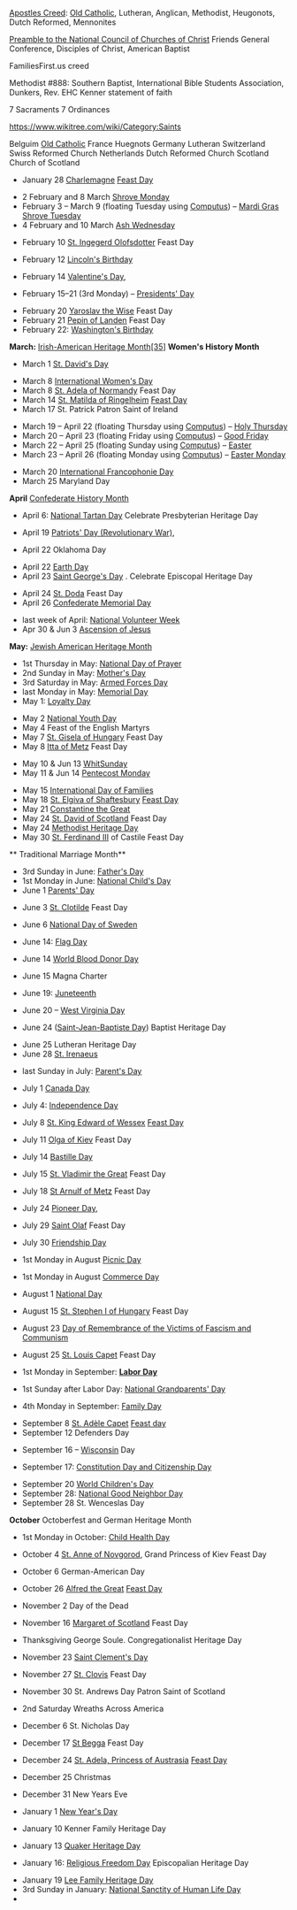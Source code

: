 [Apostles Creed](https://en.wikipedia.org/wiki/Apostles%27_Creed): [Old Catholic](https://en.wikipedia.org/wiki/Old_Catholic_Church), Lutheran, Anglican, Methodist, Heugonots, Dutch Reformed, Mennonites

 [Preamble to the National Council of Churches of Christ](https://en.wikipedia.org/wiki/National_Council_of_Churches) Friends General Conference, Disciples of Christ, American Baptist

FamiliesFirst.us creed

Methodist #888: Southern Baptist, International Bible Students Association, Dunkers, Rev. EHC Kenner statement of faith

7 Sacraments 7 Ordinances

https://www.wikitree.com/wiki/Category:Saints

Belguim [Old Catholic](https://en.wikipedia.org/wiki/Old_Catholic_Church)
France Huegnots
Germany Lutheran
Switzerland Swiss Reformed Church
Netherlands Dutch Reformed Church
Scotland Church of Scotland 


* January 28 [Charlemagne](https://en.wikipedia.org/wiki/Charlemagne) [Feast Day](https://www.traditioninaction.org/History/A02CharlemagneTribute.html)
- 2 February and 8 March [Shrove Monday](https://en.wikipedia.org/wiki/Shrove_Monday)
-  February 3 – March 9 (floating Tuesday using  [Computus](https://en.wikipedia.org/wiki/Computus "Computus")) –  [Mardi Gras](https://en.wikipedia.org/wiki/Mardi_Gras "Mardi Gras") [Shrove Tuesday](https://en.wikipedia.org/wiki/Shrove_Tuesday)
- 4 February and 10 March [Ash Wednesday](https://en.wikipedia.org/wiki/Ash_Wednesday "Ash Wednesday")
* February 10 [St. Ingegerd Olofsdotter](https://en.wikipedia.org/wiki/Ingegerd_Olofsdotter#Sainthood) Feast Day
- February 12 [Lincoln's Birthday](https://en.wikipedia.org/wiki/Lincoln%27s_Birthday "Lincoln's Birthday")  
* February 14 [Valentine's Day](https://en.wikipedia.org/wiki/Valentine%27s_Day "Valentine's Day"),
- February 15–21 (3rd Monday) – [Presidents' Day](https://en.wikipedia.org/wiki/Presidents%27_Day "Presidents' Day")
* February 20 [Yaroslav the Wise](https://en.wikipedia.org/wiki/Yaroslav_the_Wise#Veneration) Feast Day
* February 21 [Pepin of Landen](https://en.wikipedia.org/wiki/Pepin_of_Landen) Feast Day
* February 22: [Washington's Birthday](https://en.wikipedia.org/wiki/Presidents%27_Day)


 **March:**  [Irish-American Heritage Month](https://en.wikipedia.org/wiki/Irish-American_Heritage_Month "Irish-American Heritage Month")[[35]](https://en.wikipedia.org/wiki/List_of_observances_in_the_United_States_by_presidential_proclamation#cite_note-35)
**Women's History Month**
- March 1 [St. David's Day](https://en.wikipedia.org/wiki/Proposed_St_David%27s_Day_bank_holiday)
* March 8 [International Women's Day](https://en.wikipedia.org/wiki/International_Women%27s_Day)
* March 8 [St. Adela of Normandy](https://en.wikipedia.org/wiki/Adela_of_Normandy) Feast Day
* March 14 [St. Matilda of Ringelheim](https://en.wikipedia.org/wiki/Matilda_of_Ringelheim) [Feast Day](https://www.catholic.org/saints/saint.php?saint_id=307)
* March 17 St. Patrick Patron Saint of Ireland
-   March 19 – April 22 (floating Thursday using  [Computus](https://en.wikipedia.org/wiki/Computus "Computus")) –  [Holy Thursday](https://en.wikipedia.org/wiki/Holy_Thursday "Holy Thursday")
-   March 20 – April 23 (floating Friday using  [Computus](https://en.wikipedia.org/wiki/Computus "Computus")) –  [Good Friday](https://en.wikipedia.org/wiki/Good_Friday "Good Friday")
-   March 22 – April 25 (floating Sunday using  [Computus](https://en.wikipedia.org/wiki/Computus "Computus")) –  [Easter](https://en.wikipedia.org/wiki/Easter "Easter")
-   March 23 – April 26 (floating Monday using  [Computus](https://en.wikipedia.org/wiki/Computus "Computus")) –  [Easter Monday](https://en.wikipedia.org/wiki/Easter_Monday "Easter Monday")
* March 20 [International Francophonie Day](https://en.wikipedia.org/wiki/International_Francophonie_Day)
* March 25 Maryland Day


 **April** [Confederate History Month](https://en.wikipedia.org/wiki/Confederate_History_Month)
* April 6:  [National Tartan Day](https://en.wikipedia.org/wiki/National_Tartan_Day "National Tartan Day") Celebrate Presbyterian Heritage Day
-   April 19 [Patriots' Day (Revolutionary War)](https://en.wikipedia.org/wiki/Patriots%27_Day "Patriots' Day"), 
* April 22 Oklahoma Day
-  April 22 [Earth Day](https://en.wikipedia.org/wiki/Earth_Day "Earth Day")
-  April 23 [Saint George's Day](https://en.wikipedia.org/wiki/Saint_George%27s_Day) . Celebrate Episcopal Heritage Day 
* April 24 [St. Doda](https://en.wikipedia.org/wiki/Doda_of_Reims) Feast Day
* April 26  [Confederate Memorial Day](https://en.wikipedia.org/wiki/Confederate_Memorial_Day)
-   last week of April:  [National Volunteer Week](https://en.wikipedia.org/wiki/National_Volunteer_Week)
- Apr 30 & Jun 3 [Ascension of Jesus](https://en.wikipedia.org/wiki/Feast_of_the_Ascension)


**May:**  [Jewish American Heritage Month](https://en.wikipedia.org/wiki/Jewish_American_Heritage_Month)
- 1st Thursday in May:  [National Day of Prayer](https://en.wikipedia.org/wiki/National_Day_of_Prayer "National Day of Prayer")
-   2nd Sunday in May:  [Mother's Day](https://en.wikipedia.org/wiki/Mother%27s_Day "Mother's Day")
-   3rd Saturday in May:  [Armed Forces Day](https://en.wikipedia.org/wiki/Armed_Forces_Day "Armed Forces Day")
-   last Monday in May:  [Memorial Day](https://en.wikipedia.org/wiki/Memorial_Day "Memorial Day")
-   May 1:  [Loyalty Day](https://en.wikipedia.org/wiki/Loyalty_Day "Loyalty Day")
* May 2 [National Youth Day](https://en.wikipedia.org/wiki/National_Youth_Day "National Youth Day")
* May 4 Feast of the English Martyrs
* May 7 [St. Gisela of Hungary](https://en.wikipedia.org/wiki/Gisela_of_Hungary) Feast Day
* May 8 [Itta of Metz](https://en.wikipedia.org/wiki/Itta_of_Metz) Feast Day
- May 10 & Jun 13 [WhitSunday](https://en.wikipedia.org/wiki/Whitsun)
- May 11 & Jun 14 [Pentecost Monday](https://en.wikipedia.org/wiki/Whit_Monday)
* May 15 [International Day of Families](https://en.wikipedia.org/wiki/International_Day_of_Families "International Day of Families")
* May 18 [St. Elgiva of Shaftesbury](https://en.wikipedia.org/wiki/%C3%86lfgifu_of_Shaftesbury) [Feast Day](https://www.catholic.org/saints/saint.php?saint_id=3090)
* May 21 [Constantine the Great](https://en.wikipedia.org/wiki/Constantine_the_Great)
* May 24 [St. David of Scotland](https://en.wikipedia.org/wiki/David_I_of_Scotland) Feast Day
* May 24 [Methodist Heritage Day](https://en.wikipedia.org/wiki/Aldersgate_Day)
* May 30 [St. Ferdinand III](https://en.wikipedia.org/wiki/Ferdinand_III_of_Castile) of Castile Feast Day

** Traditional Marriage Month**
-   3rd Sunday in June:  [Father's Day](https://en.wikipedia.org/wiki/Father%27s_Day "Father's Day")
-   1st Monday in June:  [National Child's Day](https://en.wikipedia.org/w/index.php?title=National_Child%27s_Day&action=edit&redlink=1 "National Child's Day (page does not exist)")
- June 1 [Parents' Day](https://en.wikipedia.org/wiki/Parents%27_Day)
* June 3 [St. Clotilde](https://en.wikipedia.org/wiki/Clotilde) Feast Day
- June 6 [National Day of Sweden](https://en.wikipedia.org/wiki/National_Day_of_Sweden "National Day of Sweden")
* June 14:  [Flag Day](https://en.wikipedia.org/wiki/Flag_Day_in_the_United_States "Flag Day in the United States")
- June 14 [World Blood Donor Day](https://en.wikipedia.org/wiki/World_Blood_Donor_Day)
* June 15 Magna Charter
-   June 19:  [Juneteenth](https://en.wikipedia.org/wiki/Juneteenth "Juneteenth")
* June 20 –  [West Virginia Day](https://en.wikipedia.org/wiki/West_Virginia_Day "West Virginia Day")
-   June 24 ([Saint-Jean-Baptiste Day](https://en.wikipedia.org/wiki/Saint-Jean-Baptiste_Day "Saint-Jean-Baptiste Day")) Baptist Heritage Day
* June 25 Lutheran Heritage Day
* June 28 [St. Irenaeus](https://en.wikipedia.org/wiki/Irenaeus)

-   last Sunday in July:  [Parent's Day](https://en.wikipedia.org/wiki/Parent%27s_Day "Parent's Day")
- July 1 [Canada Day](https://en.wikipedia.org/wiki/Canada_Day)
- July 4: [Independence Day](https://en.wikipedia.org/wiki/Independence_Day_(United_States) "Independence Day (United States)")
- July 8 [St. King Edward of Wessex](https://en.wikipedia.org/wiki/Edward_the_Confessor) [Feast Day](https://highanglicanhaligonian.home.blog/2020/10/13/the-minor-feast-of-edward-the-confessor-king/)
- July 11 [Olga of Kiev](https://en.wikipedia.org/wiki/Olga_of_Kiev) Feast Day
- July 14 [Bastille Day](https://en.wikipedia.org/wiki/Bastille_Day)
- July 15 [St. Vladimir the Great](https://en.wikipedia.org/wiki/Vladimir_the_Great) Feast Day
- July 18 [St Arnulf of Metz](https://en.wikipedia.org/wiki/Arnulf_of_Metz) Feast Day
-  July 24 [Pioneer Day](https://en.wikipedia.org/wiki/Pioneer_Day), 
- July 29 [Saint Olaf](https://en.wikipedia.org/wiki/Saint_Olaf) Feast Day
- July 30 [Friendship Day](https://en.wikipedia.org/wiki/Friendship_Day)


- 1st Monday in August [Picnic Day](https://en.wikipedia.org/wiki/Picnic_Day_(Australian_holiday))
- 1st Monday in August [Commerce Day](https://en.wikipedia.org/wiki/Commerce_Day)
- August 1 [National Day](https://en.wikipedia.org/wiki/Swiss_National_Day "Swiss National Day")
- August 15 [St. Stephen I of Hungary](https://en.wikipedia.org/wiki/Stephen_I_of_Hungary) Feast Day
- August 23 [Day of Remembrance of the Victims of Fascism and Communism](https://en.wikipedia.org/wiki/European_Day_of_Remembrance_for_Victims_of_Stalinism_and_Nazism)
- August 25 [St. Louis Capet](https://en.wikipedia.org/wiki/Louis_IX_of_France) Feast Day

-   1st Monday in September:  **[Labor Day](https://en.wikipedia.org/wiki/Labor_Day "Labor Day")**
-   1st Sunday after Labor Day:  [National Grandparents' Day](https://en.wikipedia.org/wiki/National_Grandparents%27_Day "National Grandparents' Day")
-   4th Monday in September:  [Family Day](https://en.wikipedia.org/wiki/Family_Day "Family Day")
* September 8 [St. Adèle Capet](https://www.wikitree.com/wiki/Capet-24) [Feast day](https://familypedia.fandom.com/wiki/Ad%C3%A8le_of_France_(1009-1079))
* September 12 Defenders Day
-   September 16 –  [Wisconsin](https://en.wikipedia.org/wiki/Wisconsin "Wisconsin")  Day
* September 17:  [Constitution Day and Citizenship Day](https://en.wikipedia.org/wiki/Constitution_Day_and_Citizenship_Day "Constitution Day and Citizenship Day") 
- September 20 [World Children's Day](https://en.wikipedia.org/wiki/World_Children%27s_Day)
-   September 28:  [National Good Neighbor Day](https://en.wikipedia.org/wiki/National_Good_Neighbor_Day "National Good Neighbor Day")
-   September 28 St. Wenceslas Day

**October** Octoberfest and German Heritage Month
-   1st Monday in October:  [Child Health Day](https://en.wikipedia.org/wiki/Child_Health_Day "Child Health Day")
* October 4 [St. Anne of Novgorod](https://famouskin.com/famous-kin-menu.php?name=4168+anne+of+kiev), Grand Princess of Kiev Feast Day
* October 6 German-American Day
* October 26 [Alfred the Great](https://en.wikipedia.org/wiki/Alfred_the_Great) [Feast Day](https://www.catholic.org/saints/saint.php?saint_id=1262)

  
* November 2 Day of the Dead
* November 16 [Margaret of Scotland](https://en.wikipedia.org/wiki/Saint_Margaret_of_Scotland) Feast Day
* Thanksgiving George Soule. Congregationalist Heritage Day
* November 23 [Saint Clement's Day](https://en.wikipedia.org/wiki/Saint_Clement%27s_Day)
* November 27 [St. Clovis](https://en.wikipedia.org/wiki/Clovis_I) Feast Day
* November 30 St. Andrews Day Patron Saint of Scotland

-   2nd Saturday Wreaths Across America
* December 6 St. Nicholas Day
* December 17 [St Begga](https://en.wikipedia.org/wiki/Begga) Feast Day
* December 24 [St. Adela, Princess of Austrasia](https://famouskin.com/family-group.php?name=56323+henry+a+wallace&ahnum=29189286215811) [Feast Day](https://www.genealogieonline.nl/en/stamboom-petra-limburg/P6491.php)
* December 25 Christmas
* December 31 New Years Eve

  
* January 1  [New Year's Day](https://en.wikipedia.org/wiki/New_Year%27s_Day)
* January 10 Kenner Family Heritage Day
* January 13 [Quaker Heritage Day](https://en.wikipedia.org/wiki/George_Fox)
-   January 16:  [Religious Freedom Day](https://en.wikipedia.org/wiki/National_Religious_Freedom_Day "National Religious Freedom Day") Episcopalian Heritage Day
* January 19 [Lee Family Heritage Day](https://en.wikipedia.org/wiki/Robert_E._Lee_Day)
* 3rd Sunday in January:  [National Sanctity of Human Life Day](https://en.wikipedia.org/wiki/National_Sanctity_of_Human_Life_Day "National Sanctity of Human Life Day")
* 
